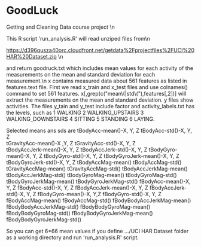 GoodLuck
========

Getting and Cleaning Data course project \n

  This R script 'run_analysis.R' will read unziped files from\n

https://d396qusza40orc.cloudfront.net/getdata%2Fprojectfiles%2FUCI%20HAR%20Dataset.zip \n

and return goodruck.txt which includes mean values for each activity of the measurements on the mean and standard deviation for each measurement.\n
  x contains measured data about 561 features as listed in features.text file. 
First we read x_train and x_test files and use colnames() command to set 561 features.
x[,grep(c("mean\\(|std\\("),features[,2])] will extract the measurements on the mean and standard deviation.
  y files show activities. The files y_tain and y_test include factor and activity_labels.txt has the levels, such as 
1 WALKING
2 WALKING_UPSTAIRS
3 WALKING_DOWNSTAIRS
4 SITTING
5 STANDING
6 LAYING.

  Selected means ans sds are
tBodyAcc-mean()-X, Y, Z           tBodyAcc-std()-X, Y, Z            
tGravityAcc-mean()-X ,Y, Z        tGravityAcc-std()-X, Y, Z         
tBodyAccJerk-mean()-X, Y, Z       tBodyAccJerk-std()-X, Y, Z
tBodyGyro-mean()-X, Y, Z          tBodyGyro-std()-X, Y, Z
tBodyGyroJerk-mean()-X, Y, Z      tBodyGyroJerk-std()-X, Y, Z
tBodyAccMag-mean()                tBodyAccMag-std()          
tGravityAccMag-mean()             tGravityAccMag-std()
tBodyAccJerkMag-mean()            tBodyAccJerkMag-std()
tBodyGyroMag-mean()               tBodyGyroMag-std()
tBodyGyroJerkMag-mean()           tBodyGyroJerkMag-std()
fBodyAcc-mean()-X, Y, Z           fBodyAcc-std()-X, Y, Z
fBodyAccJerk-mean()-X, Y, Z       fBodyAccJerk-std()-X, Y, Z
fBodyGyro-mean()-X, Y,Z           fBodyGyro-std()-X, Y, Z
fBodyAccMag-mean()                fBodyAccMag-std()
fBodyBodyAccJerkMag-mean()        fBodyBodyAccJerkMag-std()
fBodyBodyGyroMag-mean()           fBodyBodyGyroMag-std()
fBodyBodyGyroJerkMag-mean()       fBodyBodyGyroJerkMag-std()

  So you can get 6*66 mean values if you define .../UCI HAR Dataset folder as a working directory and run 'run_analysis.R' script.
